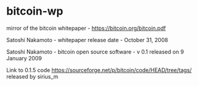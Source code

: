 # bitcoin-wp

mirror of the bitcoin whitepaper - https://bitcoin.org/bitcoin.pdf

Satoshi Nakamoto - whitepaper release date - October 31, 2008 

Satoshi Nakamoto - bitcoin open source software - v 0.1 released on 9 January 2009

Link to 0.1.5 code https://sourceforge.net/p/bitcoin/code/HEAD/tree/tags/ released by sirius_m
